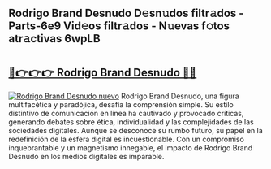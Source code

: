 ## Rodrigo Brand Desnudo D𝚎sn𝚞dos filtr𝚊dos - Parts-6e9 Vid𝚎os filtr𝚊dos - N𝚞evas f𝚘tos atr𝚊ctivas 6wpLB

# <h2><a href="http://mb35dj6.tromn.icu/?c=Rodrigo+Brand+Desnudo">🔗👉👉👉 Rodrigo Brand Desnudo 🔗🔗</a></h2>

[![Rodrigo Brand Desnudo nuevo](https://i.imgur.com/pEAQMta.gif)](http://mb35dj6.tromn.icu/?c=Rodrigo+Brand+Desnudo)
Rodrigo Brand Desnudo, una figura multifacética y paradójica, desafía la comprensión simple. Su estilo distintivo de comunicación en línea ha cautivado y provocado críticas, generando debates sobre ética, individualidad y las complejidades de las sociedades digitales. Aunque se desconoce su rumbo futuro, su papel en la redefinición de la esfera digital es incuestionable. Con un compromiso inquebrantable y un magnetismo innegable, el impacto de Rodrigo Brand Desnudo en los medios digitales es imparable.
